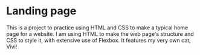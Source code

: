 # Landing page

This is a project to practice using HTML and CSS to make a typical home page for a website. I am using HTML to make the web page's structure and CSS to style it, with extensive use of Flexbox. It features my very own cat, Vivi!
